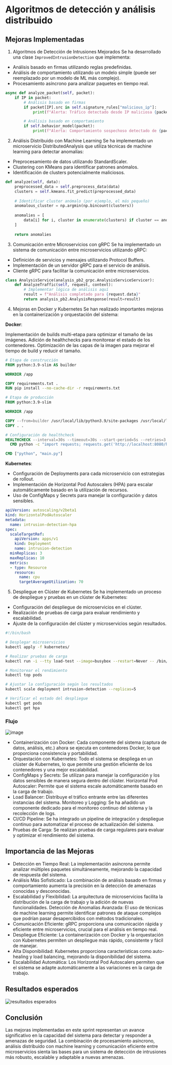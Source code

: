 # Algoritmos de detección y análisis distribuido
## Mejoras Implementadas

1. Algoritmos de Detección de Intrusiones Mejorados
Se ha desarrollado una clase `ImprovedIntrusionDetection` que implementa:

* Análisis basado en firmas utilizando reglas predefinidas.
* Análisis de comportamiento utilizando un modelo simple (puede ser reemplazado por un modelo de ML más complejo).
* Procesamiento asíncrono para analizar paquetes en tiempo real.

```python
async def analyze_packet(self, packet):
    if IP in packet:
        # Análisis basado en firmas
        if packet[IP].src in self.signature_rules["malicious_ip"]:
            print(f"Alerta: Tráfico detectado desde IP maliciosa {packet[IP].src}")

        # Análisis basado en comportamiento
        if self.behavior_model(packet):
            print(f"Alerta: Comportamiento sospechoso detectado de {packet[IP].src}")
```

2. Análisis Distribuido con Machine Learning
Se ha implementado un microservicio DistributedAnalysis que utiliza técnicas de machine learning para detectar anomalías:

- Preprocesamiento de datos utilizando StandardScaler.
- Clustering con KMeans para identificar patrones anómalos.
- Identificación de clusters potencialmente maliciosos.

```python
def analyze(self, data):
    preprocessed_data = self.preprocess_data(data)
    clusters = self.kmeans.fit_predict(preprocessed_data)
    
    # Identificar cluster anómalo (por ejemplo, el más pequeño)
    anomalous_cluster = np.argmin(np.bincount(clusters))
    
    anomalies = [
        data[i] for i, cluster in enumerate(clusters) if cluster == anomalous_cluster
    ]
    
    return anomalies
```

3. Comunicación entre Microservicios con gRPC
Se ha implementado un sistema de comunicación entre microservicios utilizando gRPC:

- Definición de servicios y mensajes utilizando Protocol Buffers.
- Implementación de un servidor gRPC para el servicio de análisis.
- Cliente gRPC para facilitar la comunicación entre microservicios.

```python
class AnalysisService(analysis_pb2_grpc.AnalysisServiceServicer):
    def AnalyzeTraffic(self, request, context):
        # Implementar lógica de análisis aquí
        result = f"Análisis completado para {request.data}"
        return analysis_pb2.AnalysisResponse(result=result)
```

4. Mejoras en Docker y Kubernetes
Se han realizado importantes mejoras en la containerización y orquestación del sistema:

__Docker__:

Implementación de builds multi-etapa para optimizar el tamaño de las imágenes.
Adición de healthchecks para monitorear el estado de los contenedores.
Optimización de las capas de la imagen para mejorar el tiempo de build y reducir el tamaño.

```Dockerfile
# Etapa de construcción
FROM python:3.9-slim AS builder

WORKDIR /app

COPY requirements.txt .
RUN pip install --no-cache-dir -r requirements.txt

# Etapa de producción
FROM python:3.9-slim

WORKDIR /app

COPY --from=builder /usr/local/lib/python3.9/site-packages /usr/local/lib/python3.9/site-packages
COPY . .

# Configuración de healthcheck
HEALTHCHECK --interval=30s --timeout=30s --start-period=5s --retries=3 \
  CMD python -c "import requests; requests.get('http://localhost:8080/health')"

CMD ["python", "main.py"]
```

__Kubernetes__:

- Configuración de Deployments para cada microservicio con estrategias de rollout.
- Implementación de Horizontal Pod Autoscalers (HPA) para escalar automáticamente basado en la utilización de recursos.
- Uso de ConfigMaps y Secrets para manejar la configuración y datos sensibles.

```yaml
apiVersion: autoscaling/v2beta1
kind: HorizontalPodAutoscaler
metadata:
  name: intrusion-detection-hpa
spec:
  scaleTargetRef:
    apiVersion: apps/v1
    kind: Deployment
    name: intrusion-detection
  minReplicas: 3
  maxReplicas: 10
  metrics:
  - type: Resource
    resource:
      name: cpu
      targetAverageUtilization: 70
```
5. Despliegue en Clúster de Kubernetes
Se ha implementado un proceso de despliegue y pruebas en un clúster de Kubernetes:

- Configuración del despliegue de microservicios en el clúster.
- Realización de pruebas de carga para evaluar rendimiento y escalabilidad.
- Ajuste de la configuración del clúster y microservicios según resultados.

```bash
#!/bin/bash

# Desplegar microservicios
kubectl apply -f kubernetes/

# Realizar pruebas de carga
kubectl run -i --tty load-test --image=busybox --restart=Never -- /bin/sh -c "wget -qO- http://intrusion-detection-service/test-endpoint & pid=$! && sleep 30 && kill $pid"

# Monitorear el rendimiento
kubectl top pods

# Ajustar la configuración según los resultados
kubectl scale deployment intrusion-detection --replicas=5

# Verificar el estado del despliegue
kubectl get pods
kubectl get hpa
```

### Flujo
![image](https://github.com/seia100/C8286/blob/main/final_project-Luis_Arenas/sprint2/assets/flujograma-algoritmos.png)

- Containerización con Docker:
Cada componente del sistema (captura de datos, análisis, etc.) ahora se ejecuta en contenedores Docker, lo que proporciona consistencia y portabilidad.
- Orquestación con Kubernetes:
Todo el sistema se despliega en un clúster de Kubernetes, lo que permite una gestión eficiente de los contenedores y una mejor escalabilidad.
- ConfigMaps y Secrets:
Se utilizan para manejar la configuración y los datos sensibles de manera segura dentro del clúster.
Horizontal Pod Autoscaler:
Permite que el sistema escale automáticamente basado en la carga de trabajo.
- Load Balancer:
Distribuye el tráfico entrante entre las diferentes instancias del sistema.
Monitoreo y Logging:
Se ha añadido un componente dedicado para el monitoreo continuo del sistema y la recolección de logs.
- CI/CD Pipeline:
Se ha integrado un pipeline de integración y despliegue continuo para automatizar el proceso de actualización del sistema.
- Pruebas de Carga:
Se realizan pruebas de carga regulares para evaluar y optimizar el rendimiento del sistema.

## Importancia de las Mejoras

- Detección en Tiempo Real:
La implementación asíncrona permite analizar múltiples paquetes simultáneamente, mejorando la capacidad de respuesta del sistema.
- Análisis Más Sofisticado:
La combinación de análisis basado en firmas y comportamiento aumenta la precisión en la detección de amenazas conocidas y desconocidas.
- Escalabilidad y Flexibilidad:
La arquitectura de microservicios facilita la distribución de la carga de trabajo y la adición de nuevas funcionalidades.
Detección de Anomalías Avanzada:
El uso de técnicas de machine learning permite identificar patrones de ataque complejos que podrían pasar desapercibidos con métodos tradicionales.
- Comunicación Eficiente:
gRPC proporciona una comunicación rápida y eficiente entre microservicios, crucial para el análisis en tiempo real.
- Despliegue Eficiente:
La containerización con Docker y la orquestación con Kubernetes permiten un despliegue más rápido, consistente y fácil de manejar.
- Alta Disponibilidad:
Kubernetes proporciona características como auto-healing y load balancing, mejorando la disponibilidad del sistema.
- Escalabilidad Automática:
Los Horizontal Pod Autoscalers permiten que el sistema se adapte automáticamente a las variaciones en la carga de trabajo.

## Resultados esperados
![resultados esperados](https://github.com/seia100/C8286/blob/main/final_project-Luis_Arenas/sprint2/assets/Screenshot%202024-06-28%20160330.png)

## Conclusión
Las mejoras implementadas en este sprint representan un avance significativo en la capacidad del sistema para detectar y responder a amenazas de seguridad. La combinación de procesamiento asíncrono, análisis distribuido con machine learning y comunicación eficiente entre microservicios sienta las bases para un sistema de detección de intrusiones más robusto, escalable y adaptable a nuevas amenazas.
